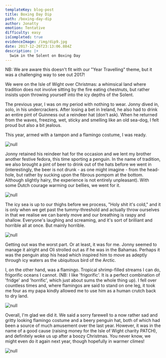 ```yaml
---
templateKey: blog-post
title: Boxing Day Dip
path: /boxing-day-dip
author: Jonatty
emotion: Tentative
difficulty: easy
isCompleted: true
evidenceImage: /img/dip9.jpg
date: 2017-12-26T23:13:06.884Z
description: |+
  Swim in the Solent on Boxing Day
---
```

NB: We are aware this doesn't fit with our "Year Travelling" theme, but it was a challenging way to see out 2017!

We were on the Isle of Wight over Christmas: a whimsical land where tradition does not involve sitting by the fire eating chestnuts, but rather insists upon throwing yourself into the icy depths of the Solent.

The previous year, I was on my period with nothing to wear. Jonny dived in, solo, in his undercrackers. After losing a bet in Ireland, he also had to drink an entire pint of Guinness out a reindeer hat (don't ask). When he returned from the waves, freezing, wet, sticky and smelling like an old sea-dog, I felt proud but also a bit jealous.

This year, armed with a tampon and a flamingo costume, I was ready.

![null](/img/dip9.jpg)

Jonny retained his reindeer hat for the occasion and we lent my brother another festive fedora, this time sporting a penguin. In the name of tradition, we also brought a pint of beer to drink out of the hats before we went in (interestingly, the beer is not drunk - as one might imagine - from the head-hole, but rather by sucking upon the fibrous pompom at the bottom. Although slightly hairy, the experience is not entirely unpleasant). With some Dutch courage warming our bellies, we went for it.

![null](/img/dip3.jpg)

The icy sea is up to our thighs before we process, "Holy shit it's cold," and it is only when we get past the tummy-threshold and actually throw ourselves in that we realise we can barely move and our breathing is raspy and shallow. Everyone's laughing and screaming, and it's sort of brilliant and horrible all at once. But mainly horrible.

![null](/img/dip8.jpg)

Getting out was the worst part. Or at least, it was for me. Jonny seemed to manage it alright and Oli strolled out as if he was in the Bahamas. Perhaps it was the penguin atop his head which inspired him to move as adeptly through icy waters as the ubiquitous bird of the Arctic.

I, on the other hand, was a flamingo. Tropical shrimp-filled streams I can do, frigorific oceans I cannot. (NB: I like 'frigorific'. It is a perfect combination of 'fridge' and 'horrific', which just about sums the whole thing up). I fell over countless times and, where flamingos are said to stand on one leg, it took me four as my papa kindly allowed me to use him as a human crutch back to dry land.

![null](/img/dip5.jpg)

Overall, I'm glad we did it. We said a sorry farewell to a now rather sad and gritty looking flamingo costume and a beery penguin hat, both of which had been a source of much amusement over the last year. However, it was in the name of a good cause (raising money for the Isle of Wight charity PATCH), and definitely woke us up after a boozy Christmas. You never know, we might even do it again next year, though hopefully in warmer climes!

![null](/img/25017186_1497079573694307_7803116026689748992_n.jpg)
